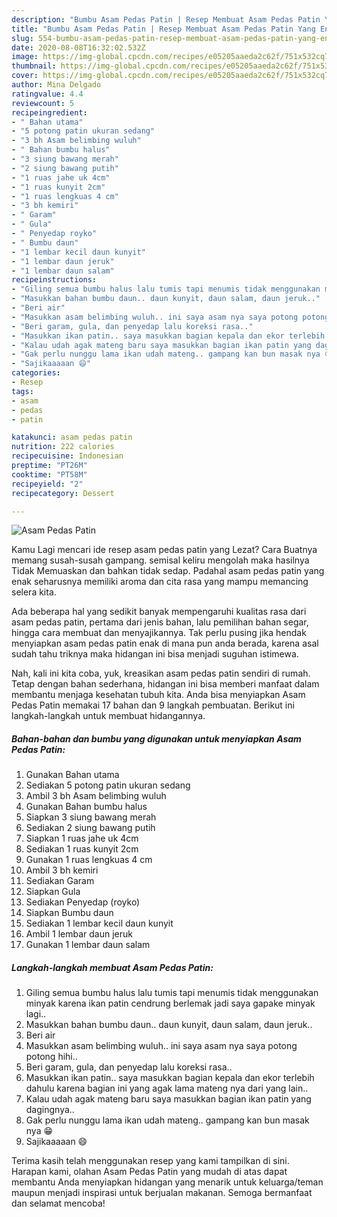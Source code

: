 ```yaml
---
description: "Bumbu Asam Pedas Patin | Resep Membuat Asam Pedas Patin Yang Enak Dan Lezat"
title: "Bumbu Asam Pedas Patin | Resep Membuat Asam Pedas Patin Yang Enak Dan Lezat"
slug: 554-bumbu-asam-pedas-patin-resep-membuat-asam-pedas-patin-yang-enak-dan-lezat
date: 2020-08-08T16:32:02.532Z
image: https://img-global.cpcdn.com/recipes/e05205aaeda2c62f/751x532cq70/asam-pedas-patin-foto-resep-utama.jpg
thumbnail: https://img-global.cpcdn.com/recipes/e05205aaeda2c62f/751x532cq70/asam-pedas-patin-foto-resep-utama.jpg
cover: https://img-global.cpcdn.com/recipes/e05205aaeda2c62f/751x532cq70/asam-pedas-patin-foto-resep-utama.jpg
author: Mina Delgado
ratingvalue: 4.4
reviewcount: 5
recipeingredient:
- " Bahan utama"
- "5 potong patin ukuran sedang"
- "3 bh Asam belimbing wuluh"
- " Bahan bumbu halus"
- "3 siung bawang merah"
- "2 siung bawang putih"
- "1 ruas jahe uk 4cm"
- "1 ruas kunyit 2cm"
- "1 ruas lengkuas 4 cm"
- "3 bh kemiri"
- " Garam"
- " Gula"
- " Penyedap royko"
- " Bumbu daun"
- "1 lembar kecil daun kunyit"
- "1 lembar daun jeruk"
- "1 lembar daun salam"
recipeinstructions:
- "Giling semua bumbu halus lalu tumis tapi menumis tidak menggunakan minyak karena ikan patin cendrung berlemak jadi saya gapake minyak lagi.."
- "Masukkan bahan bumbu daun.. daun kunyit, daun salam, daun jeruk.."
- "Beri air"
- "Masukkan asam belimbing wuluh.. ini saya asam nya saya potong potong hihi.."
- "Beri garam, gula, dan penyedap lalu koreksi rasa.."
- "Masukkan ikan patin.. saya masukkan bagian kepala dan ekor terlebih dahulu karena bagian ini yang agak lama mateng nya dari yang lain.."
- "Kalau udah agak mateng baru saya masukkan bagian ikan patin yang dagingnya.."
- "Gak perlu nunggu lama ikan udah mateng.. gampang kan bun masak nya 😁"
- "Sajikaaaaan 😄"
categories:
- Resep
tags:
- asam
- pedas
- patin

katakunci: asam pedas patin 
nutrition: 222 calories
recipecuisine: Indonesian
preptime: "PT26M"
cooktime: "PT58M"
recipeyield: "2"
recipecategory: Dessert

---
```



![Asam Pedas Patin](https://img-global.cpcdn.com/recipes/e05205aaeda2c62f/751x532cq70/asam-pedas-patin-foto-resep-utama.jpg)

Kamu Lagi mencari ide resep asam pedas patin yang Lezat? Cara Buatnya memang susah-susah gampang. semisal keliru mengolah maka hasilnya Tidak Memuaskan dan bahkan tidak sedap. Padahal asam pedas patin yang enak seharusnya memiliki aroma dan cita rasa yang mampu memancing selera kita.

Ada beberapa hal yang sedikit banyak mempengaruhi kualitas rasa dari asam pedas patin, pertama dari jenis bahan, lalu pemilihan bahan segar, hingga cara membuat dan menyajikannya. Tak perlu pusing jika hendak menyiapkan asam pedas patin enak di mana pun anda berada, karena asal sudah tahu triknya maka hidangan ini bisa menjadi suguhan istimewa.




Nah, kali ini kita coba, yuk, kreasikan asam pedas patin sendiri di rumah. Tetap dengan bahan sederhana, hidangan ini bisa memberi manfaat dalam membantu menjaga kesehatan tubuh kita. Anda bisa menyiapkan Asam Pedas Patin memakai 17 bahan dan 9 langkah pembuatan. Berikut ini langkah-langkah untuk membuat hidangannya.

<!--inarticleads1-->

##### Bahan-bahan dan bumbu yang digunakan untuk menyiapkan Asam Pedas Patin:

1. Gunakan  Bahan utama
1. Sediakan 5 potong patin ukuran sedang
1. Ambil 3 bh Asam belimbing wuluh
1. Gunakan  Bahan bumbu halus
1. Siapkan 3 siung bawang merah
1. Sediakan 2 siung bawang putih
1. Siapkan 1 ruas jahe uk 4cm
1. Sediakan 1 ruas kunyit 2cm
1. Gunakan 1 ruas lengkuas 4 cm
1. Ambil 3 bh kemiri
1. Sediakan  Garam
1. Siapkan  Gula
1. Sediakan  Penyedap (royko)
1. Siapkan  Bumbu daun
1. Sediakan 1 lembar kecil daun kunyit
1. Ambil 1 lembar daun jeruk
1. Gunakan 1 lembar daun salam




<!--inarticleads2-->

##### Langkah-langkah membuat Asam Pedas Patin:

1. Giling semua bumbu halus lalu tumis tapi menumis tidak menggunakan minyak karena ikan patin cendrung berlemak jadi saya gapake minyak lagi..
1. Masukkan bahan bumbu daun.. daun kunyit, daun salam, daun jeruk..
1. Beri air
1. Masukkan asam belimbing wuluh.. ini saya asam nya saya potong potong hihi..
1. Beri garam, gula, dan penyedap lalu koreksi rasa..
1. Masukkan ikan patin.. saya masukkan bagian kepala dan ekor terlebih dahulu karena bagian ini yang agak lama mateng nya dari yang lain..
1. Kalau udah agak mateng baru saya masukkan bagian ikan patin yang dagingnya..
1. Gak perlu nunggu lama ikan udah mateng.. gampang kan bun masak nya 😁
1. Sajikaaaaan 😄




Terima kasih telah menggunakan resep yang kami tampilkan di sini. Harapan kami, olahan Asam Pedas Patin yang mudah di atas dapat membantu Anda menyiapkan hidangan yang menarik untuk keluarga/teman maupun menjadi inspirasi untuk berjualan makanan. Semoga bermanfaat dan selamat mencoba!
